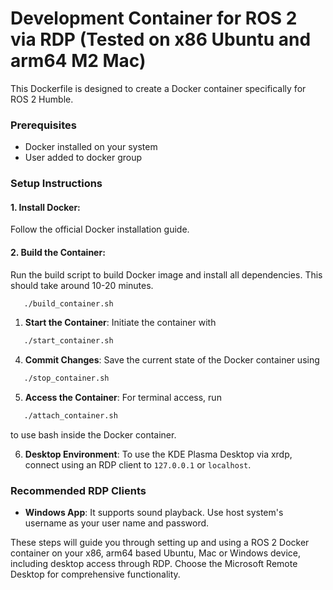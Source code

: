 # __Development Container for ROS 2 via RDP (Tested on x86 Ubuntu and arm64 M2 Mac)__
This Dockerfile is designed to create a Docker container specifically for ROS 2 Humble.

### Prerequisites
- Docker installed on your system
- User added to docker group

### Setup Instructions

#### 1. **Install Docker**:
Follow the official Docker installation guide.

#### 2. **Build the Container**:
Run the build script to build Docker image and install all dependencies. This should take around 10-20 minutes. 

```bash
   ./build_container.sh
```

1. **Start the Container**:
Initiate the container with

```bash
   ./start_container.sh
```

4. **Commit Changes**:
Save the current state of the Docker container using

```bash
   ./stop_container.sh
```

5. **Access the Container**:
For terminal access, run

```bash
   ./attach_container.sh
```

   to use bash inside the Docker container.

6. **Desktop Environment**: 
   To use the KDE Plasma Desktop via xrdp, connect using an RDP client to `127.0.0.1` or `localhost`.

### Recommended RDP Clients

- **Windows App**:
  It supports sound playback. Use host system's username as your user name and password.

These steps will guide you through setting up and using a ROS 2 Docker container on your x86, arm64 based Ubuntu, Mac or Windows device, including desktop access through RDP. Choose the Microsoft Remote Desktop for comprehensive functionality.
